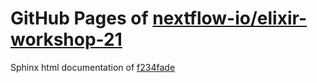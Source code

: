 GitHub Pages of [nextflow-io/elixir-workshop-21](https://github.com/nextflow-io/elixir-workshop-21.git)
===
Sphinx html documentation of [f234fade](https://github.com/nextflow-io/elixir-workshop-21/tree/f234fadee84def86fdb8d9cf09aac297842f6373)
